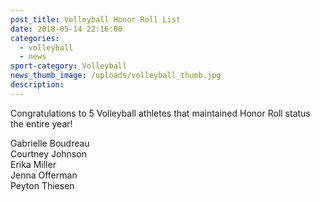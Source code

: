 ```yaml
---
post_title: Volleyball Honor Roll List
date: 2018-05-14 22:16:00
categories:
  - volleyball
  - news
sport-category: Volleyball
news_thumb_image: /uploads/volleyball_thumb.jpg
description:
---
```


Congratulations to 5 Volleyball athletes that maintained Honor Roll status the entire year!&nbsp;

Gabrielle Boudreau<br>Courtney Johnson<br>Erika Miller<br>Jenna Offerman<br>Peyton Thiesen
